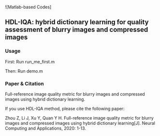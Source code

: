 ![Matlab-based Codes]

## HDL-IQA: hybrid dictionary learning for quality assessment of blurry images and compressed images

### Usage

First: Run run_me_first.m

Then: Run demo.m


### Paper & Citation
Full-reference image quality metric for blurry images and compressed images using hybrid dictionary learning.
 

If you use HDL-IQA method, please cite the following paper: 

Zhou Z, Li J, Xu Y, Quan Y H. 
Full-reference image quality metric for blurry images and compressed images using hybrid dictionary learning[J]. 
Neural Computing and Applications, 2020: 1-13.
